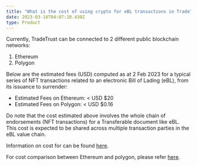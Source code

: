 ```yaml
---
title: "What is the cost of using crypto for eBL transactions in TradeTrust? "
date: 2023-03-16T04:07:10.430Z
type: Product
---
```

Currently, TradeTrust can be connected to 2 different public blockchain networks: 

1. Ethereum 
2. Polygon

Below are the estimated fees (USD) computed as at 2 Feb 2023 for a typical series of NFT transactions related to an electronic Bill of Lading (eBL), from its issuance to surrender: 

* Estimated Fees on Ethereum: < USD $20 
* Estimated Fees on Polygon:  < USD $0.16

Do note that the cost estimated above involves the whole chain of endorsements (NFT transactions) for a Transferable document like eBL. This cost is expected to be shared across multiple transaction parties in the eBL value chain.  

Information on cost for can be found [here](< https://www.openattestation.com/docs/docs-section/appendix/contract-costs/>). 

For cost comparison between Ethereum and polygon, please refer [here](https://www.openattestation.com/docs/docs-section/appendix/savings-comparisons).